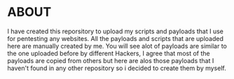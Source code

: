 # ABOUT

I have created this reporsitory to upload my scripts and payloads that I use for pentesting any websites. All the payloads and scripts that are uploaded here are manually created by me. You will see alot of payloads are similar to the one uploaded before by different Hackers, I agree that most of the payloads are copied from others but here are alos those payloads that I haven't found in any other repository so i decided to create them by myself.
